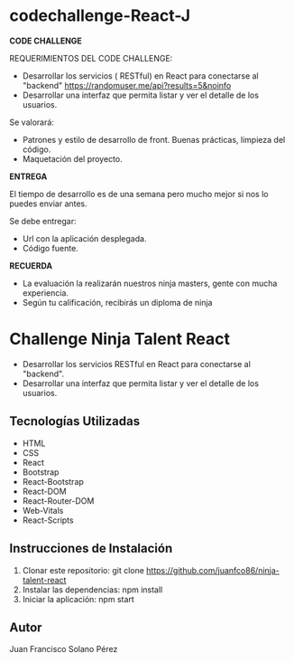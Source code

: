 # codechallenge-React-J

**CODE CHALLENGE**

REQUERIMIENTOS DEL CODE CHALLENGE:

- Desarrollar los servicios ( RESTful) en React para  conectarse al "backend" https://randomuser.me/api?results=5&noinfo
- Desarrollar una interfaz que permita listar y ver el detalle de los usuarios.

Se valorará:

-  Patrones y estilo de desarrollo de front. Buenas prácticas, limpieza del código.
-  Maquetación del proyecto.


**ENTREGA**

El tiempo de desarrollo es de una semana pero mucho mejor si nos lo puedes
enviar antes.

Se debe entregar:

- Url con la aplicación desplegada.
- Código fuente.


**RECUERDA**

- La evaluación la realizarán nuestros ninja masters, gente con mucha experiencia.
- Según tu calificación, recibirás un diploma de ninja



#
#


# Challenge Ninja Talent React

- Desarrollar los servicios RESTful en React para conectarse al "backend".
- Desarrollar una interfaz que permita listar y ver el detalle de los usuarios.

## Tecnologías Utilizadas

- HTML
- CSS
- React
- Bootstrap
- React-Bootstrap
- React-DOM
- React-Router-DOM
- Web-Vitals
- React-Scripts
  
## Instrucciones de Instalación

1. Clonar este repositorio: git clone https://github.com/juanfco86/ninja-talent-react
2. Instalar las dependencias: npm install
3. Iniciar la aplicación: npm start

## Autor

Juan Francisco Solano Pérez
